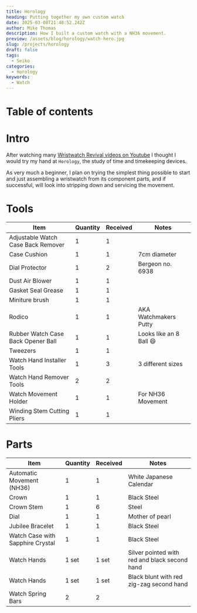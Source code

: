 ```yaml
---
title: Horology
heading: Putting together my own custom watch
date: 2025-03-08T21:48:52.242Z
author: Mike Thomas
description: How I built a custom watch with a NH36 movement.
preview: /assets/blog/horology/watch-hero.jpg
slug: /projects/horology
draft: false
tags:
  - Seiko
categories:
  - Horology
keywords:
  - Watch
---
```


# Table of contents

# Intro

After watching many [Wristwatch Revival videos on Youtube](https://www.youtube.com/c/WristwatchRevival) I thought I would try my hand at `Horology`, the study of time and timekeeping devices.

As very much a beginner, I plan on trying the simplest thing possible to start and just assembling a wristwatch from its component parts, and if successful, will look into stripping down and servicing the movement.

# Tools

| Item                               | Quantity | Received | Notes                        |
| ---------------------------------- | -------- | -------- | ---------------------------- |
| Adjustable Watch Case Back Remover | 1        | 1        |                              |
| Case Cushion                       | 1        | 1        | 7cm diameter                 |
| Dial Protector                     | 1        | 2        | Bergeon no. 6938             |
| Dust Air Blower                    | 1        | 1        |                              |
| Gasket Seal Grease                 | 1        | 1        |                              |
| Miniture brush                     | 1        | 1        |                              |
| Rodico                             | 1        | 1        | AKA Watchmakers Putty        |
| Rubber Watch Case Back Opener Ball | 1        | 1        | Looks like an 8 Ball :smile: |
| Tweezers                           | 1        | 1        |                              |
| Watch Hand Installer Tools         | 1        | 3        | 3 different sizes            |
| Watch Hand Remover Tools           | 2        | 2        |                              |
| Watch Movement Holder              | 1        | 1        | For NH36 Movement            |
| Winding Stem Cutting Pliers        | 1        | 1        |                              |

# Parts

| Item                             | Quantity | Received | Notes                                         |
| -------------------------------- | -------- | -------- | --------------------------------------------- |
| Automatic Movement (NH36)        | 1        | 1        | White Japanese Calendar                       |
| Crown                            | 1        | 1        | Black Steel                                   |
| Crown Stem                       | 1        | 6        | Steel                                         |
| Dial                             | 1        | 1        | Mother of pearl                               |
| Jubilee Bracelet                 | 1        | 1        | Black Steel                                   |
| Watch Case with Sapphire Crystal | 1        | 1        | Black Steel                                   |
| Watch Hands                      | 1 set    | 1 set    | Silver pointed with red and black second hand |
| Watch Hands                      | 1 set    | 1 set    | Black blunt with red zig-zag second hand      |
| Watch Spring Bars                | 2        | 2        |                                               |
